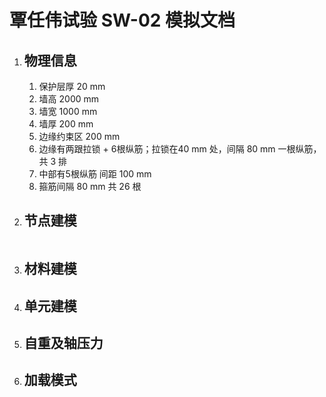 # 覃任伟试验 SW-02 模拟文档

1. ## 物理信息

   1. 保护层厚 20 mm
   2. 墙高 2000 mm
   3. 墙宽 1000 mm
   4. 墙厚 200 mm
   5. 边缘约束区 200 mm
   6. 边缘有两跟拉锁 + 6根纵筋；拉锁在40 mm 处，间隔 80 mm 一根纵筋，共 3 排
   7. 中部有5根纵筋 间距 100 mm
   8. 箍筋间隔 80 mm 共 26 根

2. ## 节点建模

   ```
   
   ```

   

3. ## 材料建模

4. ## 单元建模

5. ## 自重及轴压力

6. ## 加载模式

